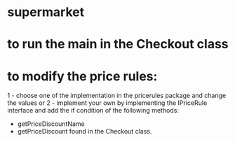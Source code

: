 # supermarket 
# to run the main in the Checkout class

# to modify the price rules: 
1 - choose one of the implementation in the pricerules package and change the values
or 
2 - implement your own by implementing the IPriceRule interface
and add the if condition of the following methods: 
- getPriceDiscountName
- getPriceDiscount
found in the Checkout class.
